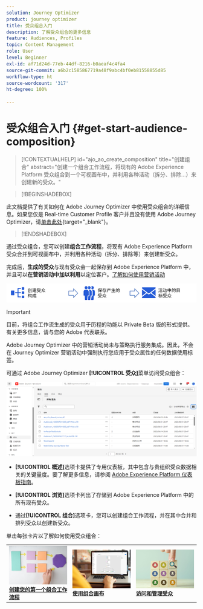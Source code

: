 ```yaml
---
solution: Journey Optimizer
product: journey optimizer
title: 受众组合入门
description: 了解受众组合的更多信息
feature: Audiences, Profiles
topic: Content Management
role: User
level: Beginner
exl-id: af71d24d-77eb-44df-8216-b0aeaf4c4fa4
source-git-commit: a6b2c1585867719a48f9abc4bf0eb81558855d85
workflow-type: ht
source-wordcount: '317'
ht-degree: 100%

---
```


# 受众组合入门 {#get-start-audience-composition}

>[!CONTEXTUALHELP]
>id="ajo_ao_create_composition"
>title="创建组合"
>abstract="创建一个组合工作流程，将现有的 Adobe Experience Platform 受众组合到一个可视画布中，并利用各种活动（拆分、排除...）来创建新的受众。"

>[!BEGINSHADEBOX]

此文档提供了有关如何在 Adobe Journey Optimizer 中使用受众组合的详细信息。如果您仅是 Real-time Customer Profile 客户并且没有使用 Adobe Journey Optimizer，请[单击此处](https://experienceleague.adobe.com/docs/experience-platform/segmentation/ui/audience-composition.html?lang=zh-Hans){target="_blank"}。

>[!ENDSHADEBOX]

通过受众组合，您可以创建&#x200B;**组合工作流程**，将现有 Adobe Experience Platform 受众合并到可视画布中，并利用各种活动（拆分、排除等）来创建新受众。

完成后，**生成的受众**&#x200B;与现有受众会一起保存到 Adobe Experience Platform 中，并且可以&#x200B;**在营销活动中加以利用**&#x200B;以定位客户。[了解如何使用营销活动](../campaigns/get-started-with-campaigns.md)

![](assets/audiences-process.png)

>[!IMPORTANT]
>
>目前，将组合工作流生成的受众用于历程的功能以 Private Beta 版的形式提供。有关更多信息，请与您的 Adobe 代表联系。
>
>Adobe Journey Optimizer 中的营销活动尚未与策略执行服务集成。因此，不会在 Journey Optimizer 营销活动中强制执行您应用于受众属性的任何数据使用标签。

可通过 Adobe Journey Optimizer **[!UICONTROL 受众]**&#x200B;菜单访问受众组合：

![](assets/audiences-browse.png)

* **[!UICONTROL 概述]**&#x200B;选项卡提供了专用仪表板，其中包含与贵组织受众数据相关的关键量度。要了解更多信息，请参阅 [Adobe Experience Platform 仪表板指南](https://experienceleague.adobe.com/docs/experience-platform/dashboards/guides/segments.html?lang=zh-Hans)。

* **[!UICONTROL 浏览]**&#x200B;选项卡列出了存储到 Adobe Experience Platform 中的所有现有受众。

* 通过&#x200B;**[!UICONTROL 组合]**&#x200B;选项卡，您可以创建组合工作流程，并在其中合并和排列受众以创建新受众。

单击每张卡片以了解如何使用受众组合：

<table style="table-layout:fixed"><tr style="border: 0;">
<td><a href="create-compositions.md"><img alt="创建组合工作流程" src="../assets/do-not-localize/ao-workflows.jpg"></a>
<div><a href="create-compositions.md"><strong>创建您的第一个组合工作流程</strong></a></div></td>
<td><a href="composition-canvas.md"><img alt="使用组合画布" src="../assets/do-not-localize/ao-canvas.jpg"></a>
<div><a href="composition-canvas.md"><strong>使用组合画布</strong></a></div></td>
<td><a href="access-audiences.md"><img alt="访问和管理受众" src="../assets/do-not-localize/ao-audiences.jpeg"></a>
<div><a href="access-audiences.md"><strong>访问和管理受众</strong></a></div></td>
</tr></table>
